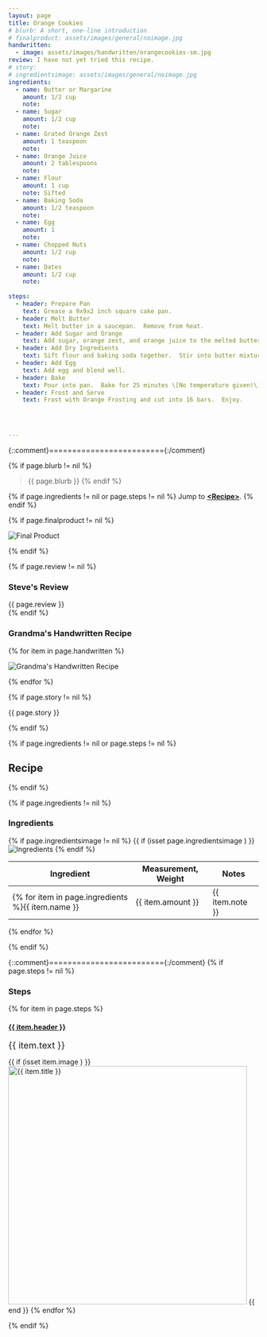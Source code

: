 ```yaml
---
layout: page
title: Orange Cookies
# blurb: A short, one-line introduction
# finalproduct: assets/images/general/noimage.jpg
handwritten: 
  - image: assets/images/handwritten/orangecookies-sm.jpg
review: I have not yet tried this recipe.
# story: 
# ingredientsimage: assets/images/general/noimage.jpg
ingredients:
  - name: Butter or Margarine
    amount: 1/2 cup
    note: 
  - name: Sugar
    amount: 1/2 cup
    note: 
  - name: Grated Orange Zest
    amount: 1 teaspoon
    note: 
  - name: Orange Juice
    amount: 2 tablespoons
    note: 
  - name: Flour
    amount: 1 cup
    note: Sifted
  - name: Baking Soda
    amount: 1/2 teaspoon
    note: 
  - name: Egg
    amount: 1
    note: 
  - name: Chopped Nuts
    amount: 1/2 cup
    note: 
  - name: Dates
    amount: 1/2 cup
    note: 
     
steps:
  - header: Prepare Pan
    text: Grease a 9x9x2 inch square cake pan.
  - header: Melt Butter
    text: Melt butter in a saucepan.  Remove from heat.
  - header: Add Sugar and Orange
    text: Add sugar, orange zest, and orange juice to the melted butter.  Blend.
  - header: Add Dry Ingredients
    text: Sift flour and baking soda together.  Stir into butter mixture.
  - header: Add Egg
    text: Add egg and blend well.
  - header: Bake
    text: Pour into pan.  Bake for 25 minutes \[No temperature given!\].  Cool in pan.
  - header: Frost and Serve
    text: Frost with Orange Frosting and cut into 16 bars.  Enjoy.




---
```


{::comment}========================={:/comment}

{% if page.blurb != nil %}
> {{ page.blurb }}
{% endif %}

{% if page.ingredients != nil or page.steps != nil %}
Jump to **[\<Recipe\>](#recipe)**.
{% endif %}

<!--- ~~~~~~~~~~~~~~~~~~~~~~~~~~~~~~~~~~~~ --->

<!--- 
page.finalproduct is {% if page.finalproduct == blank %}blank{% else %}"{{ page.finalproduct }}"{% endif %}

page.finalproduct is {% if page.finalproduct == "" %}empty string{% else %}"{{ page.finalproduct }}"{% endif %}

page.finalproduct is {% if page.finalproduct == nil %}nil{% else %}"{{ page.finalproduct }}"{% endif %}
--->

<!--- {{ if (isset page.finalproduct ) }}  --->
{% if page.finalproduct != nil %}

<img alt="Final Product" src="https://illinifanboy.github.io/{{ page.finalproduct }}">

{% endif %}

<!--- ~~~~~~~~~~~~~~~~~~~~~~~~~~~~~~~~~~~~ --->

{% if page.review != nil %}
### Steve's Review  
{{ page.review }}    
{% endif %}

<!--- ~~~~~~~~~~~~~~~~~~~~~~~~~~~~~~~~~~~~ --->

### Grandma's Handwritten Recipe

{% for item in page.handwritten %}

<img alt="Grandma's Handwritten Recipe" src="https://illinifanboy.github.io/{{ item.image }}">

{% endfor %}

{% if page.story != nil %}

{{ page.story }}

{% endif %}

<!--- ~~~~~~~~~~~~~~~~~~~~~~~~~~~~~~~~~~~~ --->

{% if page.ingredients != nil or page.steps != nil %}
## Recipe
{% endif %}

{% if page.ingredients != nil %}
### Ingredients

{% if page.ingredientsimage != nil %}
{{ if (isset page.ingredientsimage ) }}
<img alt="Ingredients" src="https://illinifanboy.github.io/{{ page.ingredientsimage }}">
{% endif %}

Ingredient | Measurement, Weight | Notes
---|---|----
{% for item in page.ingredients %}{{ item.name }} | {{ item.amount }} | {{ item.note }}
{% endfor %}

{% endif %}

{::comment}========================={:/comment}
{% if page.steps != nil %}
### Steps

{% for item in page.steps %}

#### <ins>{{ item.header }}</ins> 

<font size="4">{{ item.text }}</font>

{{ if (isset item.image ) }}
<img width="480" alt="{{ item.title }}" src="https://illinifanboy.github.io/{{ item.image }}">
{{ end }}
{% endfor %}

{% endif %}

